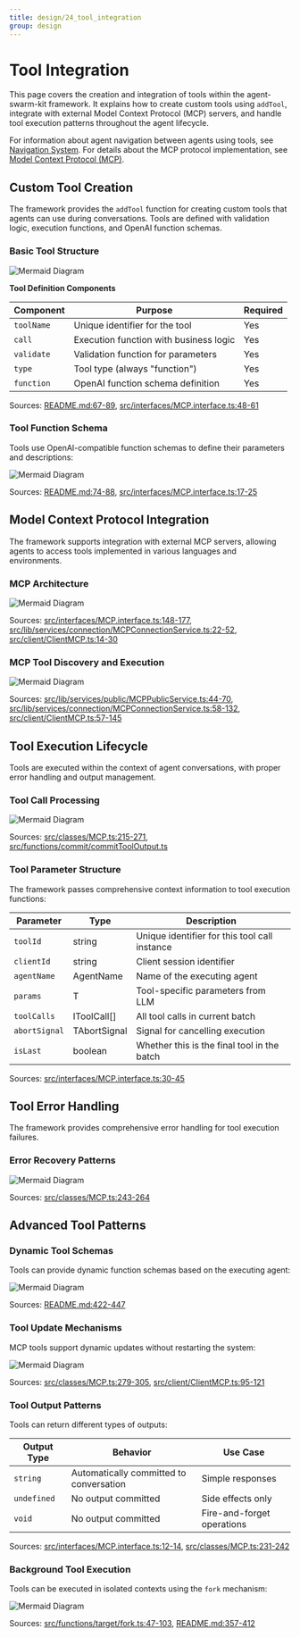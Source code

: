 ```yaml
---
title: design/24_tool_integration
group: design
---
```


# Tool Integration

This page covers the creation and integration of tools within the agent-swarm-kit framework. It explains how to create custom tools using `addTool`, integrate with external Model Context Protocol (MCP) servers, and handle tool execution patterns throughout the agent lifecycle.

For information about agent navigation between agents using tools, see [Navigation System](#2.7). For details about the MCP protocol implementation, see [Model Context Protocol (MCP)](#2.4).

## Custom Tool Creation

The framework provides the `addTool` function for creating custom tools that agents can use during conversations. Tools are defined with validation logic, execution functions, and OpenAI function schemas.

### Basic Tool Structure

![Mermaid Diagram](./diagrams\24_Tool_Integration_0.svg)

**Tool Definition Components**

| Component | Purpose | Required |
|-----------|---------|----------|
| `toolName` | Unique identifier for the tool | Yes |
| `call` | Execution function with business logic | Yes |
| `validate` | Validation function for parameters | Yes |
| `type` | Tool type (always "function") | Yes |
| `function` | OpenAI function schema definition | Yes |

Sources: [README.md:67-89](), [src/interfaces/MCP.interface.ts:48-61]()

### Tool Function Schema

Tools use OpenAI-compatible function schemas to define their parameters and descriptions:

![Mermaid Diagram](./diagrams\24_Tool_Integration_1.svg)

Sources: [README.md:74-88](), [src/interfaces/MCP.interface.ts:17-25]()

## Model Context Protocol Integration

The framework supports integration with external MCP servers, allowing agents to access tools implemented in various languages and environments.

### MCP Architecture

![Mermaid Diagram](./diagrams\24_Tool_Integration_2.svg)

Sources: [src/interfaces/MCP.interface.ts:148-177](), [src/lib/services/connection/MCPConnectionService.ts:22-52](), [src/client/ClientMCP.ts:14-30]()

### MCP Tool Discovery and Execution

![Mermaid Diagram](./diagrams\24_Tool_Integration_3.svg)

Sources: [src/lib/services/public/MCPPublicService.ts:44-70](), [src/lib/services/connection/MCPConnectionService.ts:58-132](), [src/client/ClientMCP.ts:57-145]()

## Tool Execution Lifecycle

Tools are executed within the context of agent conversations, with proper error handling and output management.

### Tool Call Processing

![Mermaid Diagram](./diagrams\24_Tool_Integration_4.svg)

Sources: [src/classes/MCP.ts:215-271](), [src/functions/commit/commitToolOutput.ts]()

### Tool Parameter Structure

The framework passes comprehensive context information to tool execution functions:

| Parameter | Type | Description |
|-----------|------|-------------|
| `toolId` | string | Unique identifier for this tool call instance |
| `clientId` | string | Client session identifier |
| `agentName` | AgentName | Name of the executing agent |
| `params` | T | Tool-specific parameters from LLM |
| `toolCalls` | IToolCall[] | All tool calls in current batch |
| `abortSignal` | TAbortSignal | Signal for cancelling execution |
| `isLast` | boolean | Whether this is the final tool in the batch |

Sources: [src/interfaces/MCP.interface.ts:30-45]()

## Tool Error Handling

The framework provides comprehensive error handling for tool execution failures.

### Error Recovery Patterns

![Mermaid Diagram](./diagrams\24_Tool_Integration_5.svg)

Sources: [src/classes/MCP.ts:243-264]()

## Advanced Tool Patterns

### Dynamic Tool Schemas

Tools can provide dynamic function schemas based on the executing agent:

![Mermaid Diagram](./diagrams\24_Tool_Integration_6.svg)

Sources: [README.md:422-447]()

### Tool Update Mechanisms

MCP tools support dynamic updates without restarting the system:

![Mermaid Diagram](./diagrams\24_Tool_Integration_7.svg)

Sources: [src/classes/MCP.ts:279-305](), [src/client/ClientMCP.ts:95-121]()

### Tool Output Patterns

Tools can return different types of outputs:

| Output Type | Behavior | Use Case |
|-------------|----------|----------|
| `string` | Automatically committed to conversation | Simple responses |
| `undefined` | No output committed | Side effects only |
| `void` | No output committed | Fire-and-forget operations |

Sources: [src/interfaces/MCP.interface.ts:12-14](), [src/classes/MCP.ts:231-242]()

### Background Tool Execution

Tools can be executed in isolated contexts using the `fork` mechanism:

![Mermaid Diagram](./diagrams\24_Tool_Integration_8.svg)

Sources: [src/functions/target/fork.ts:47-103](), [README.md:357-412]()